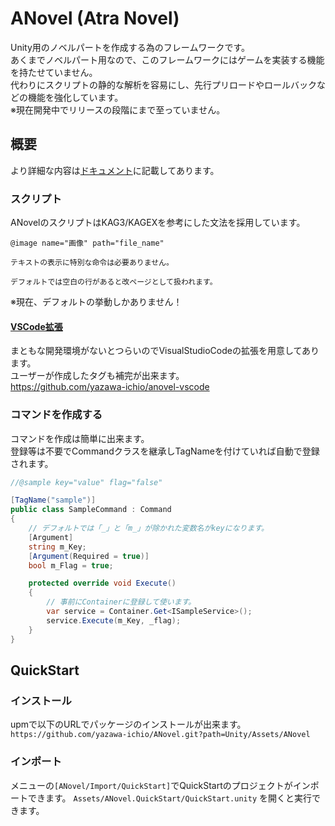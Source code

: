 ﻿# ANovel (Atra Novel)

Unity用のノベルパートを作成する為のフレームワークです。  
あくまでノベルパート用なので、このフレームワークにはゲームを実装する機能を持たせていません。  
代わりにスクリプトの静的な解析を容易にし、先行プリロードやロールバックなどの機能を強化しています。  
※現在開発中でリリースの段階にまで至っていません。

## 概要

より詳細な内容は[ドキュメント](Documents/index.md)に記載してあります。

### スクリプト
ANovelのスクリプトはKAG3/KAGEXを参考にした文法を採用しています。

```
@image name="画像" path="file_name"

テキストの表示に特別な命令は必要ありません。

デフォルトでは空白の行があると改ページとして扱われます。
```
※現在、デフォルトの挙動しかありません！

#### [VSCode拡張](Documents/vscode.md)
まともな開発環境がないとつらいのでVisualStudioCodeの拡張を用意してあります。  
ユーザーが作成したタグも補完が出来ます。  
https://github.com/yazawa-ichio/anovel-vscode

### コマンドを作成する
コマンドを作成は簡単に出来ます。  
登録等は不要でCommandクラスを継承しTagNameを付けていれば自動で登録されます。  

```cs
//@sample key="value" flag="false"

[TagName("sample")]
public class SampleCommand : Command
{
	// デフォルトでは「_」と「m_」が除かれた変数名がkeyになります。
	[Argument]
	string m_Key;
	[Argument(Required = true)]
	bool m_Flag = true;

	protected override void Execute()
	{
		// 事前にContainerに登録して使います。
		var service = Container.Get<ISampleService>();
		service.Execute(m_Key, _flag);
	}
}
```

## QuickStart

### インストール
upmで以下のURLでパッケージのインストールが出来ます。  
`https://github.com/yazawa-ichio/ANovel.git?path=Unity/Assets/ANovel`

### インポート

メニューの`[ANovel/Import/QuickStart]`でQuickStartのプロジェクトがインポートできます。
`Assets/ANovel.QuickStart/QuickStart.unity` を開くと実行できます。
